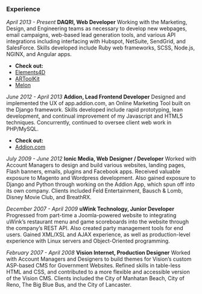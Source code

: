 ### Experience

*April 2013 - Present*
**DAQRI, Web Developer**
Working with the Marketing, Design, and Engineering teams as necessary to develop new webpages, email campaigns, web-based lead generation tools, and various API
integrations including interfacing with Hubspot, NetSuite, SendGrid, and SalesForce.  Skills developed include Ruby web frameworks, SCSS, Node.js, NGINX, and Angular apps.

- **Check out:**
- [Elements4D][elements]
- [ARToolKit][artk]
- [Melon][melon]

*June 2012 - April 2013*
**Addion, Lead Frontend Developer**
Designed and implemented the UX of app.addion.com, an Online Marketing Tool built on the Django framework.  Skills developed include rapid prototyping, lean development, and continual improvement of my Javascript and HTML5 techniques. Concurrently, continued to oversee client web work in PHP/MySQL.

- **Check out:**
- [Addion.com][addion]

*July 2009 - June 2012*
**Ionic Media, Web Designer / Developer**
Worked with Account Managers to design and build various websites, landing pages, Flash banners, emails, plugins and Facebook apps.  Received valuable exposure to
Magento and Wordpress development.  Also gained exposure to Django and Python through working on the Addion App, which spun off into its own company.
Clients included Feld Entertainment, Bausch & Lomb, Disney Movie Club, and BreathRX.

*December 2007 - April 2009*
**uWink Technology, Junior Developer**
Progressed from part-time a Joomla-powered website to integrating uWink’s restaurant menu and game scoreboards into the website through the company’s REST API.  Also created party management tools for end users.  Gained XML/XSL and AJAX experience, as well as production-level experience with Linux servers and Object-Oriented
programming.

*February 2007 - April 2008*
**Vision Internet, Production Designer**
Worked with Account Managers and Designers to build themes for Vision’s custom ASP-based CMS for Government Websites. Refined skills in table-less HTML and CSS, and contributed to a more flexible and accessible version of the Vision CMS.
Clients included the City of Manhatan Beach, City of Reno, The Big Blue Bus, and the City of Lancaster.

[elements]: http://elements4d.daqri.com
[artk]: http://artoolkit.org
[melon]: http://thinkmelon.com
[addion]: http://addion.com
